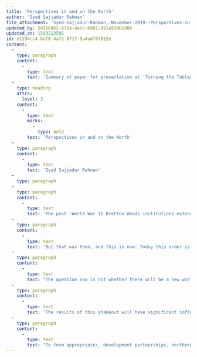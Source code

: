 ```yaml
---
title: 'Perspectives in and on the North'
author: 'Syed Sajjadur Rahman'
file_attachment: 'Syed-Sajjadur-Rahman,-November-2019--Perspectives-in-and-on-the-North-x-sajjad-r-031119-w-header-js041119-pdf-js-250620.pdf'
updated_by: 5d156462-836a-4acc-b981-891a934b1d86
updated_at: 1593213585
id: e1294cc4-bdf6-4af2-8717-5a4adf07552e
content:
  -
    type: paragraph
    content:
      -
        type: text
        text: 'Summary of paper for presentation at ‘Turning the Tables : International Development and the Games of Empire’ workshop, at the University of Ottawa on November 5 2019'
  -
    type: heading
    attrs:
      level: 3
    content:
      -
        type: text
        marks:
          -
            type: bold
        text: 'Perspectives in and on the North'
  -
    type: paragraph
    content:
      -
        type: text
        text: 'Syed Sajjadur Rahman'
  -
    type: paragraph
  -
    type: paragraph
    content:
      -
        type: text
        text: 'The post -World War II Bretton Woods institutions extended the pre-war colonial order. They exerted northern dominance based on a notion of “superiority” in managing a world order based on a (northern) value-based “rules” oriented international economic order. This dominance was enforced by the overwhelming military and financial power of the north at the time and particularly by US power and its growing legitimacy among other like-minded countries as the “leader of the free world”.'
  -
    type: paragraph
    content:
      -
        type: text
        text: 'But that was then, and this is now. Today this order is under threat. The global hegemonic construct is undergoing radical change. There has been an accelerating attenuation of the north’s hold on global economic and strategic circumstances. Ironically, this attenuation owes its origin and progress to the very mechanisms that were meant to preserve the northern hegemony like the liberalization of global trade and investment and the spread of pluralistic governance after the demise of communism. These mechanisms sparked the economic rise of the south and the emergence of competing regional powers like China, India and Brazil. The developing world is now more “middle-income” (107 countries in 2019) than “low-income” (31). 72% of the world’s poor live in MICs.'
  -
    type: paragraph
    content:
      -
        type: text
        text: "The question now is not whether there will be a new world order, but what shape this order will take and what this will mean for the existing neo-colonial global institutions and the North in general, especially if the US and other northern countries continue their retreat from global hegemonic roles and shrink back into the ultra-nationalism and isolationist shells. These anti-globalization movements in the north have been sparked by calculation (differential perceived costs and benefits of integration – the rust-belt syndrome), community fears (the “losers” subscribing to a more exclusive national identity and anxiety over the perceived negative effects of immigration), and cues (images of opinion leaders\_ with partisan attachments and ideological predispositions)."
  -
    type: paragraph
    content:
      -
        type: text
        text: 'The results of this shakeout will have significant influence on the relevance of the North in the South not only in political and economic terms, but also in the formation of viable development partnerships. A radical question is, does the South really need the North given the emergence of new development actors in the South including donors who are competing for space. There has also been a fundamental switch in the ownership of international development processes from the north to the south.'
  -
    type: paragraph
    content:
      -
        type: text
        text: "To form appropriate\_ development partnerships, northern institutions will have to figure out who to work with and on what (global public goods, region/country specific issues).\_ Finding the right mechanisms ( like grants, loans, blended finance) and instruments ( like aid agencies, development finance institutions, private sector) will be key. At stake is the north’s continued relevance to assisting in the progress in the south.\_\_"
---
```

